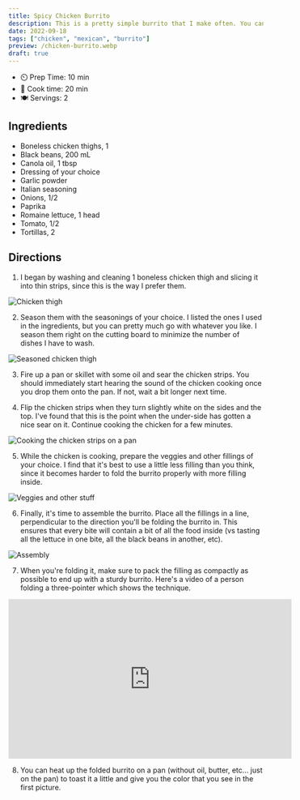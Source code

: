 ```yaml
---
title: Spicy Chicken Burrito
description: This is a pretty simple burrito that I make often. You can swap out the protein for anything else (pork, ground beef, tofu, etc), change up the seasonings, swap the veggies, and make it out of whatever you happen to have in your fridge.
date: 2022-09-18
tags: ["chicken", "mexican", "burrito"]
preview: /chicken-burrito.webp
draft: true
---
```


- ⏲️ Prep Time: 10 min
- 🍳 Cook time: 20 min
- 🍽️ Servings: 2

## Ingredients

- Boneless chicken thighs, 1
- Black beans, 200 mL
- Canola oil, 1 tbsp
- Dressing of your choice
- Garlic powder
- Italian seasoning
- Onions, 1/2
- Paprika
- Romaine lettuce, 1 head
- Tomato, 1/2
- Tortillas, 2

## Directions

1. I began by washing and cleaning 1 boneless chicken thigh and slicing it into thin strips, since this is the way I prefer them.

![Chicken thigh](images/chicken-burrito-1.webp)

2. Season them with the seasonings of your choice. I listed the ones I used in the ingredients, but you can pretty much go with whatever you like. I season them right on the cutting board to minimize the number of dishes I have to wash.

![Seasoned chicken thigh](images/chicken-burrito-2.webp)

3. Fire up a pan or skillet with some oil and sear the chicken strips. You should immediately start hearing the sound of the chicken cooking once you drop them onto the pan. If not, wait a bit longer next time.

4. Flip the chicken strips when they turn slightly white on the sides and the top. I've found that this is the point when the under-side has gotten a nice sear on it. Continue cooking the chicken for a few minutes.

![Cooking the chicken strips on a pan](images/chicken-burrito-3.webp)

5. While the chicken is cooking, prepare the veggies and other fillings of your choice. I find that it's best to use a little less filling than you think, since it becomes harder to fold the burrito properly with more filling inside.

![Veggies and other stuff](images/chicken-burrito-4.webp)

6. Finally, it's time to assemble the burrito. Place all the fillings in a line, perpendicular to the direction you'll be folding the burrito in. This ensures that every bite will contain a bit of all the food inside (vs tasting all the lettuce in one bite, all the black beans in another, etc).

![Assembly](images/chicken-burrito-5.webp)

7. When you're folding it, make sure to pack the filling as compactly as possible to end up with a sturdy burrito. Here's a video of a person folding a three-pointer which shows the technique.

<iframe width="560" height="315" src="https://www.youtube-nocookie.com/embed/8Tao5qnWWRE" title="YouTube video player" frameborder="0" allow="accelerometer; autoplay; clipboard-write; encrypted-media; gyroscope; picture-in-picture" allowfullscreen></iframe>

8. You can heat up the folded burrito on a pan (without oil, butter, etc... just on the pan) to toast it a little and give you the color that you see in the first picture.
